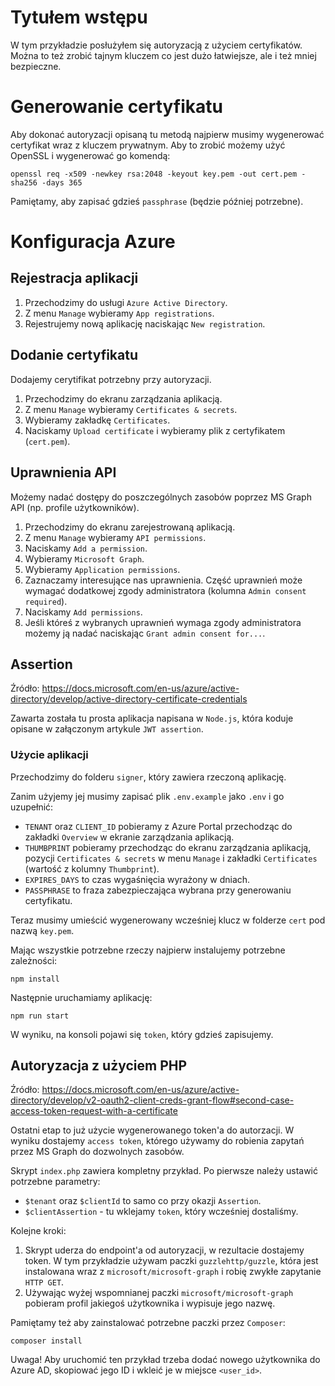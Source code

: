 # Tytułem wstępu

W tym przykładzie posłużyłem się autoryzacją z użyciem certyfikatów. Można to też zrobić tajnym kluczem co jest dużo łatwiejsze, ale i też mniej bezpieczne.

# Generowanie certyfikatu

Aby dokonać autoryzacji opisaną tu metodą najpierw musimy wygenerować certyfikat wraz z kluczem prywatnym.
Aby to zrobić możemy użyć OpenSSL i wygenerować go komendą:

    openssl req -x509 -newkey rsa:2048 -keyout key.pem -out cert.pem -sha256 -days 365

Pamiętamy, aby zapisać gdzieś `passphrase` (będzie później potrzebne).

# Konfiguracja Azure

## Rejestracja aplikacji

1. Przechodzimy do usługi `Azure Active Directory`.
2. Z menu `Manage` wybieramy `App registrations`.
3. Rejestrujemy nową aplikację naciskając `New registration`.

## Dodanie certyfikatu

Dodajemy cerytifikat potrzebny przy autoryzacji.

1. Przechodzimy do ekranu zarządzania aplikacją.
2. Z menu `Manage` wybieramy `Certificates & secrets`.
3. Wybieramy zakładkę `Certificates`.
4. Naciskamy `Upload certificate` i wybieramy plik z certyfikatem (`cert.pem`).

## Uprawnienia API

Możemy nadać dostępy do poszczególnych zasobów poprzez MS Graph API (np. profile użytkowników).

1. Przechodzimy do ekranu zarejestrowaną aplikacją.
2. Z menu `Manage` wybieramy `API permissions`.
3. Naciskamy `Add a permission`.
4. Wybieramy `Microsoft Graph`.
5. Wybieramy `Application permissions`.
6. Zaznaczamy interesujące nas uprawnienia. Część uprawnień może wymagać dodatkowej zgody administratora (kolumna `Admin consent required`).
7. Naciskamy `Add permissions`.
8. Jeśli któreś z wybranych uprawnień wymaga zgody administratora możemy ją nadać naciskając `Grant admin consent for...`.

## Assertion

Źródło: https://docs.microsoft.com/en-us/azure/active-directory/develop/active-directory-certificate-credentials

Zawarta została tu prosta aplikacja napisana w `Node.js`, która koduje opisane w załączonym artykule `JWT assertion`.

### Użycie aplikacji

Przechodzimy do folderu `signer`, który zawiera rzeczoną aplikację.

Zanim użyjemy jej musimy zapisać plik `.env.example` jako `.env` i go uzupełnić:

- `TENANT` oraz `CLIENT_ID` pobieramy z Azure Portal przechodząc do zakładki `Overview` w ekranie zarządzania aplikacją.
- `THUMBPRINT` pobieramy przechodząc do ekranu zarządzania aplikacją, pozycji `Certificates & secrets` w menu `Manage` i zakładki `Certificates` (wartość z kolumny `Thumbprint`).
- `EXPIRES_DAYS` to czas wygaśnięcia wyrażony w dniach.
- `PASSPHRASE` to fraza zabezpieczająca wybrana przy generowaniu certyfikatu.

Teraz musimy umieścić wygenerowany wcześniej klucz w folderze `cert` pod nazwą `key.pem`.

Mając wszystkie potrzebne rzeczy najpierw instalujemy potrzebne zależności:

    npm install

Następnie uruchamiamy aplikację:

    npm run start

W wyniku, na konsoli pojawi się `token`, który gdzieś zapisujemy.

## Autoryzacja z użyciem PHP

Źródło: https://docs.microsoft.com/en-us/azure/active-directory/develop/v2-oauth2-client-creds-grant-flow#second-case-access-token-request-with-a-certificate

Ostatni etap to już użycie wygenerowanego token'a do autorzacji. W wyniku dostajemy `access token`, którego używamy do robienia zapytań przez MS Graph do dozwolnych zasobów.

Skrypt `index.php` zawiera kompletny przykład. Po pierwsze należy ustawić potrzebne parametry:

- `$tenant` oraz `$clientId` to samo co przy okazji `Assertion`.
- `$clientAssertion` - tu wklejamy `token`, który wcześniej dostaliśmy.

Kolejne kroki:

1. Skrypt uderza do endpoint'a od autoryzacji, w rezultacie dostajemy token. W tym przykładzie używam paczki `guzzlehttp/guzzle`, która jest instalowana wraz z `microsoft/microsoft-graph` i robię zwykłe zapytanie `HTTP GET`.
2. Używając wyżej wspomnianej paczki `microsoft/microsoft-graph` pobieram profil jakiegoś użytkownika i wypisuje jego nazwę.

Pamiętamy też aby zainstalować potrzebne paczki przez `Composer`:

    composer install
    
Uwaga! Aby uruchomić ten przykład trzeba dodać nowego użytkownika do Azure AD, skopiować jego ID i wkleić je w miejsce `<user_id>`.
